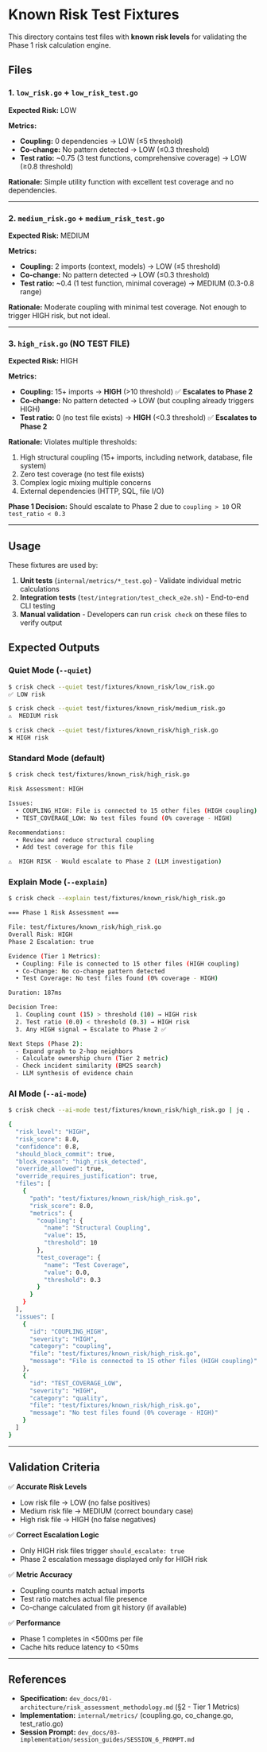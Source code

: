 # Known Risk Test Fixtures

This directory contains test files with **known risk levels** for validating the Phase 1 risk calculation engine.

## Files

### 1. `low_risk.go` + `low_risk_test.go`

**Expected Risk:** LOW

**Metrics:**
- **Coupling:** 0 dependencies → LOW (≤5 threshold)
- **Co-change:** No pattern detected → LOW (≤0.3 threshold)
- **Test ratio:** ~0.75 (3 test functions, comprehensive coverage) → LOW (≥0.8 threshold)

**Rationale:** Simple utility function with excellent test coverage and no dependencies.

---

### 2. `medium_risk.go` + `medium_risk_test.go`

**Expected Risk:** MEDIUM

**Metrics:**
- **Coupling:** 2 imports (context, models) → LOW (≤5 threshold)
- **Co-change:** No pattern detected → LOW (≤0.3 threshold)
- **Test ratio:** ~0.4 (1 test function, minimal coverage) → MEDIUM (0.3-0.8 range)

**Rationale:** Moderate coupling with minimal test coverage. Not enough to trigger HIGH risk, but not ideal.

---

### 3. `high_risk.go` (NO TEST FILE)

**Expected Risk:** HIGH

**Metrics:**
- **Coupling:** 15+ imports → **HIGH** (>10 threshold) ✅ **Escalates to Phase 2**
- **Co-change:** No pattern detected → LOW (but coupling already triggers HIGH)
- **Test ratio:** 0 (no test file exists) → **HIGH** (<0.3 threshold) ✅ **Escalates to Phase 2**

**Rationale:** Violates multiple thresholds:
1. High structural coupling (15+ imports, including network, database, file system)
2. Zero test coverage (no test file exists)
3. Complex logic mixing multiple concerns
4. External dependencies (HTTP, SQL, file I/O)

**Phase 1 Decision:** Should escalate to Phase 2 due to `coupling > 10` OR `test_ratio < 0.3`

---

## Usage

These fixtures are used by:

1. **Unit tests** (`internal/metrics/*_test.go`) - Validate individual metric calculations
2. **Integration tests** (`test/integration/test_check_e2e.sh`) - End-to-end CLI testing
3. **Manual validation** - Developers can run `crisk check` on these files to verify output

## Expected Outputs

### Quiet Mode (`--quiet`)

```bash
$ crisk check --quiet test/fixtures/known_risk/low_risk.go
✅ LOW risk

$ crisk check --quiet test/fixtures/known_risk/medium_risk.go
⚠️  MEDIUM risk

$ crisk check --quiet test/fixtures/known_risk/high_risk.go
❌ HIGH risk
```

### Standard Mode (default)

```bash
$ crisk check test/fixtures/known_risk/high_risk.go

Risk Assessment: HIGH

Issues:
  • COUPLING_HIGH: File is connected to 15 other files (HIGH coupling)
  • TEST_COVERAGE_LOW: No test files found (0% coverage - HIGH)

Recommendations:
  • Review and reduce structural coupling
  • Add test coverage for this file

⚠️  HIGH RISK - Would escalate to Phase 2 (LLM investigation)
```

### Explain Mode (`--explain`)

```bash
$ crisk check --explain test/fixtures/known_risk/high_risk.go

=== Phase 1 Risk Assessment ===

File: test/fixtures/known_risk/high_risk.go
Overall Risk: HIGH
Phase 2 Escalation: true

Evidence (Tier 1 Metrics):
  • Coupling: File is connected to 15 other files (HIGH coupling)
  • Co-Change: No co-change pattern detected
  • Test Coverage: No test files found (0% coverage - HIGH)

Duration: 187ms

Decision Tree:
  1. Coupling count (15) > threshold (10) → HIGH risk
  2. Test ratio (0.0) < threshold (0.3) → HIGH risk
  3. Any HIGH signal → Escalate to Phase 2 ✅

Next Steps (Phase 2):
  - Expand graph to 2-hop neighbors
  - Calculate ownership churn (Tier 2 metric)
  - Check incident similarity (BM25 search)
  - LLM synthesis of evidence chain
```

### AI Mode (`--ai-mode`)

```bash
$ crisk check --ai-mode test/fixtures/known_risk/high_risk.go | jq .

{
  "risk_level": "HIGH",
  "risk_score": 8.0,
  "confidence": 0.8,
  "should_block_commit": true,
  "block_reason": "high_risk_detected",
  "override_allowed": true,
  "override_requires_justification": true,
  "files": [
    {
      "path": "test/fixtures/known_risk/high_risk.go",
      "risk_score": 8.0,
      "metrics": {
        "coupling": {
          "name": "Structural Coupling",
          "value": 15,
          "threshold": 10
        },
        "test_coverage": {
          "name": "Test Coverage",
          "value": 0.0,
          "threshold": 0.3
        }
      }
    }
  ],
  "issues": [
    {
      "id": "COUPLING_HIGH",
      "severity": "HIGH",
      "category": "coupling",
      "file": "test/fixtures/known_risk/high_risk.go",
      "message": "File is connected to 15 other files (HIGH coupling)"
    },
    {
      "id": "TEST_COVERAGE_LOW",
      "severity": "HIGH",
      "category": "quality",
      "file": "test/fixtures/known_risk/high_risk.go",
      "message": "No test files found (0% coverage - HIGH)"
    }
  ]
}
```

---

## Validation Criteria

✅ **Accurate Risk Levels**
- Low risk file → LOW (no false positives)
- Medium risk file → MEDIUM (correct boundary case)
- High risk file → HIGH (no false negatives)

✅ **Correct Escalation Logic**
- Only HIGH risk files trigger `should_escalate: true`
- Phase 2 escalation message displayed only for HIGH risk

✅ **Metric Accuracy**
- Coupling counts match actual imports
- Test ratio matches actual file presence
- Co-change calculated from git history (if available)

✅ **Performance**
- Phase 1 completes in <500ms per file
- Cache hits reduce latency to <50ms

---

## References

- **Specification:** `dev_docs/01-architecture/risk_assessment_methodology.md` (§2 - Tier 1 Metrics)
- **Implementation:** `internal/metrics/` (coupling.go, co_change.go, test_ratio.go)
- **Session Prompt:** `dev_docs/03-implementation/session_guides/SESSION_6_PROMPT.md`
